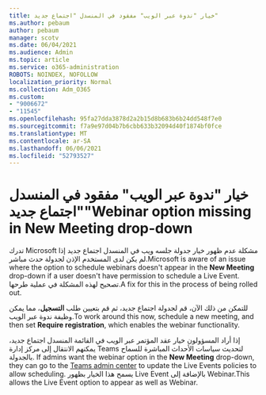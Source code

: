 ```yaml
---
title: خيار "ندوة عبر الويب" مفقود في المنسدل "اجتماع جديد"
ms.author: pebaum
author: pebaum
manager: scotv
ms.date: 06/04/2021
ms.audience: Admin
ms.topic: article
ms.service: o365-administration
ROBOTS: NOINDEX, NOFOLLOW
localization_priority: Normal
ms.collection: Adm_O365
ms.custom:
- "9006672"
- "11545"
ms.openlocfilehash: 95fa27dda3878d2a2b15d8b683b6b24dd548f7e0
ms.sourcegitcommit: f7a9e97d04b7b6cbb633b32094d40f1874bf0fce
ms.translationtype: MT
ms.contentlocale: ar-SA
ms.lasthandoff: 06/06/2021
ms.locfileid: "52793527"
---
```

# <a name="webinar-option-missing-in-new-meeting-drop-down"></a><span data-ttu-id="afe66-102">خيار "ندوة عبر الويب" مفقود في المنسدل "اجتماع جديد"</span><span class="sxs-lookup"><span data-stu-id="afe66-102">Webinar option missing in New Meeting drop-down</span></span>

<span data-ttu-id="afe66-103">تدرك Microsoft مشكلة عدم ظهور خيار جدولة جلسه ويب  في المنسدل اجتماع جديد إذا لم يكن لدى المستخدم الإذن لجدولة حدث مباشر.</span><span class="sxs-lookup"><span data-stu-id="afe66-103">Microsoft is aware of an issue where the option to schedule webinars doesn't appear in the **New Meeting** drop-down if a user doesn't have permission to schedule a Live Event.</span></span> <span data-ttu-id="afe66-104">تصحيح لهذه المشكلة في عملية طرحها.</span><span class="sxs-lookup"><span data-stu-id="afe66-104">A fix for this in the process of being rolled out.</span></span>

<span data-ttu-id="afe66-105">للتمكن من ذلك الآن، قم لجدولة اجتماع جديد، ثم قم بتعيين طلب **التسجيل**، مما يمكن وظيفة ندوة عبر الويب.</span><span class="sxs-lookup"><span data-stu-id="afe66-105">To work around this now, schedule a new meeting, and then set **Require registration**, which enables the webinar functionality.</span></span>

<span data-ttu-id="afe66-106">إذا أراد المسؤولون خيار عقد  المؤتمر عبر الويب في القائمة المنسدل اجتماع جديد، يمكنهم الانتقال إلى مركز إدارة Teams لتحديث سياسات الأحداث المباشرة للسماح بالجدولة. [](https://admin.teams.microsoft.com/policies/broadcasts)</span><span class="sxs-lookup"><span data-stu-id="afe66-106">If admins want the webinar option in the **New Meeting** drop-down, they can go to the [Teams admin center](https://admin.teams.microsoft.com/policies/broadcasts) to update the Live Events policies to allow scheduling.</span></span> <span data-ttu-id="afe66-107">يسمح هذا الخيار بظهور Live Event بالإضافة إلى Webinar.</span><span class="sxs-lookup"><span data-stu-id="afe66-107">This allows the Live Event option to appear as well as Webinar.</span></span>